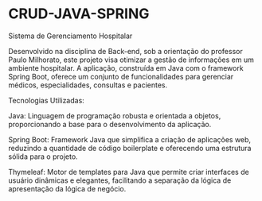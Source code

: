 # CRUD-JAVA-SPRING

Sistema de Gerenciamento Hospitalar

Desenvolvido na disciplina de Back-end, sob a orientação do professor Paulo Milhorato, este projeto visa otimizar a gestão de informações em um ambiente hospitalar. A aplicação, construída em Java com o framework Spring Boot, oferece um conjunto de funcionalidades para gerenciar médicos, especialidades, consultas e pacientes.

Tecnologias Utilizadas:  

Java: Linguagem de programação robusta e orientada a objetos, proporcionando a base para o desenvolvimento da aplicação.  

Spring Boot: Framework Java que simplifica a criação de aplicações web, reduzindo a quantidade de código boilerplate e oferecendo uma estrutura sólida para o projeto.  

Thymeleaf: Motor de templates para Java que permite criar interfaces de usuário dinâmicas e elegantes, facilitando a separação da lógica de apresentação da lógica de negócio.  
